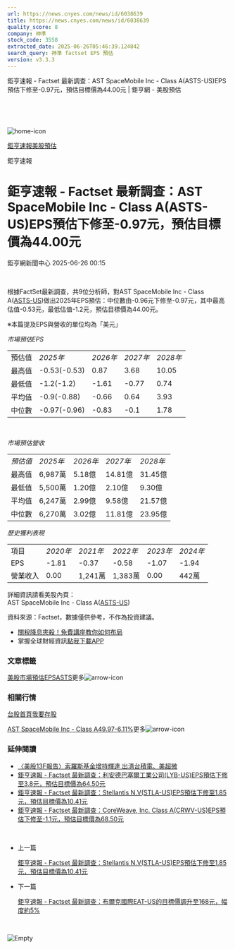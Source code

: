 ```yaml
---
url: https://news.cnyes.com/news/id/6038639
title: https://news.cnyes.com/news/id/6038639
quality_score: 8
company: 神準
stock_code: 3558
extracted_date: 2025-06-26T05:46:39.124842
search_query: 神準 factset EPS 預估
version: v3.3.3
---
```


鉅亨速報 - Factset 最新調查：AST SpaceMobile Inc - Class A(ASTS-US)EPS預估下修至-0.97元，預估目標價為44.00元 | 鉅亨網 - 美股預估

‌

‌

![home-icon](/assets/icons/breadCrumb/symbol-icon-home.svg)

[鉅亨速報](/news/cat/anue_live)[美股預估](/news/cat/us_forecast)

鉅亨速報

# 鉅亨速報 - Factset 最新調查：AST SpaceMobile Inc - Class A(ASTS-US)EPS預估下修至-0.97元，預估目標價為44.00元

鉅亨網新聞中心 2025-06-26 00:15

‌

根據FactSet最新調查，共9位分析師，對AST SpaceMobile Inc - Class A([ASTS-US](https://invest.cnyes.com/usstock/detail/ASTS))做出2025年EPS預估：中位數由-0.96元下修至-0.97元，其中最高估值-0.53元，最低估值-1.2元，預估目標價為44.00元。

※本篇提及EPS與營收的單位均為「美元」

*市場預估EPS*

|  |  |  |  |  |
| --- | --- | --- | --- | --- |
| 預估值 | *2025年* | *2026年* | *2027年* | *2028年* |
| 最高值 | -0.53(-0.53) | 0.87 | 3.68 | 10.05 |
| 最低值 | -1.2(-1.2) | -1.61 | -0.77 | 0.74 |
| 平均值 | -0.9(-0.88) | -0.66 | 0.64 | 3.93 |
| 中位數 | -0.97(-0.96) | -0.83 | -0.1 | 1.78 |

‌

*市場預估營收*

|  |  |  |  |  |
| --- | --- | --- | --- | --- |
| *預估值* | *2025年* | *2026年* | *2027年* | *2028年* |
| 最高值 | 6,987萬 | 5.18億 | 14.81億 | 31.45億 |
| 最低值 | 5,500萬 | 1.20億 | 2.10億 | 9.30億 |
| 平均值 | 6,247萬 | 2.99億 | 9.58億 | 21.57億 |
| 中位數 | 6,270萬 | 3.02億 | 11.81億 | 23.95億 |

*歷史獲利表現*

|  |  |  |  |  |  |
| --- | --- | --- | --- | --- | --- |
| 項目 | *2020年* | *2021年* | *2022年* | *2023年* | *2024年* |
| EPS | -1.81 | -0.37 | -0.58 | -1.07 | -1.94 |
| 營業收入 | 0.00 | 1,241萬 | 1,383萬 | 0.00 | 442萬 |

詳細資訊請看美股內頁：  
AST SpaceMobile Inc - Class A([ASTS-US](https://invest.cnyes.com/usstock/detail/ASTS))

資料來源：Factset，數據僅供參考，不作為投資建議。

* [關稅降息夾殺！免費講座教你如何布局](https://events.cnyes.com/rsc2025H2-35584?utm_source=anue&utm_medium=usstocks_end)
* 掌握全球財經資訊[點我下載APP](http://www.cnyes.com/app/?utm_source=mweb&utm_medium=HamMenuBanner&utm_campaign=fixed&utm_content=entr)

### 文章標籤

[美股](https://news.cnyes.com/tag/美股 "美股")[市場預估](https://news.cnyes.com/tag/市場預估 "市場預估")[EPS](https://news.cnyes.com/tag/EPS "EPS")[ASTS](https://news.cnyes.com/tag/ASTS "ASTS")更多![arrow-icon](/assets/icons/arrows/arrow-down.svg)

### 相關行情

[台股首頁](https://www.cnyes.com/twstock)[我要存股](https://supr.link/8OHaU)

[AST SpaceMobile Inc - Class A49.97-6.11%](https://invest.cnyes.com/usstock/detail/ASTS)更多![arrow-icon](/assets/icons/arrows/arrow-down.svg)

### 延伸閱讀

* [〈美股13F報告〉索羅斯基金增持輝達 出清台積電、美超微](/news/id/5981874)
* [鉅亨速報 - Factset 最新調查：利安德巴塞爾工業公司(LYB-US)EPS預估下修至3.8元，預估目標價為64.50元](/news/id/6038732)
* [鉅亨速報 - Factset 最新調查：Stellantis N.V(STLA-US)EPS預估下修至1.85元，預估目標價為10.41元](/news/id/6038700)
* [鉅亨速報 - Factset 最新調查：CoreWeave, Inc. Class A(CRWV-US)EPS預估下修至-1.1元，預估目標價為68.50元](/news/id/6038638)

‌

* 上一篇

  [鉅亨速報 - Factset 最新調查：Stellantis N.V(STLA-US)EPS預估下修至1.85元，預估目標價為10.41元](/news/id/6038700)
* 下一篇

  [鉅亨速報 - Factset 最新調查：布爾克國際EAT-US的目標價調升至168元，幅度約5%](/news/id/6038573)

‌

![Empty](/assets/icons/skeleton/empty-image.svg)

‌